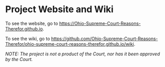 # Project Website and Wiki

To see the website, go to <https://Ohio-Supreme-Court-Reasons-Therefor.github.io>.

To see the wiki, go to <https://github.com/Ohio-Supreme-Court-Reasons-Therefor/ohio-supreme-court-reasons-therefor.github.io/wiki>.

*NOTE: The project is not a product of the Court, nor has it been approved by the Court.*
